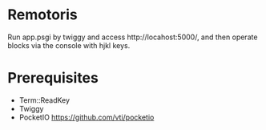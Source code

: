 Remotoris
================
Run app.psgi by twiggy and access http://locahost:5000/,
and then operate blocks via the console with hjkl keys.

Prerequisites
================
- Term::ReadKey
- Twiggy 
- PocketIO https://github.com/vti/pocketio

